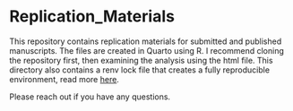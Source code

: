 # Replication_Materials

This repository contains replication materials for submitted and published manuscripts. The files are created in Quarto using R. I recommend cloning the repository first, then examining the analysis using the html file. This directory also contains a renv lock file that creates a fully reproducible environment, read more [here](https://rstudio.github.io/renv/articles/renv.html). 

Please reach out if you have any questions. 
